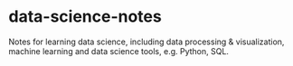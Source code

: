 # data-science-notes
Notes for learning data science, including data processing & visualization, machine learning and data science tools, e.g. Python, SQL.
